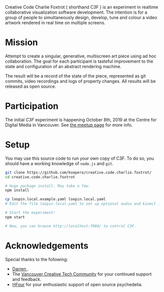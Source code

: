 Creative Code Charlie Foxtrot ( shorthand C3F ) is an experiment in realtime collaborative visualization software development. The intention is for a group of people to simultaneously design, develop, tune and colour a video artwork rendered in real time on multiple screens. 

# Mission

Attempt to create a singular, generative, multiscreen art piece using ad hoc collaboration. The goal for each participant is tasteful improvement to the state and configuration of an abstract rendering machine. 

The result will be a record of the state of the piece, represented as git commits, video recordings and logs of property changes. All results will be released as open source.

# Participation

The initial *C3F* experiment is happening October 8th, 2019 at the Centre for Digital Media in Vancouver. See [the meetup page](https://www.meetup.com/Vancouver-Creative-Technology/events/264683290/) for more info.

# Setup

You may use this source code to run your own copy of C3F. To do so, you should have a working knowledge of `node.js` and `git`. 

``` sh
git clone https://github.com/koopero/creative.code.charlie.foxtrot/
cd creative.code.charlie.foxtrot

# Huge package install. May take a few.
npm install

cp loopin.local.example.yaml loopin.local.yaml
# Edit the file loopin.local.yaml to set up optional audio and kinect inputs.

# Start the experiment!
npm start

# Now, you can browse http://localhost:7004/ to control C3F.
```

# Acknowledgements

Special thanks to the following:

- [Darren ]().
- The [Vancouver Creative Tech Community](https://www.meetup.com/Vancouver-Creative-Technology/) for your continued support and feedback.
- [HFour](http://hfour.ca/) for your enthusiastic support of open source psychedelia.